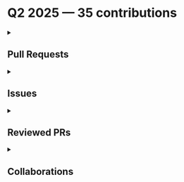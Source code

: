 # Q2 2025 — 35 contributions

<details>
  <summary><h2>Pull Requests</h2></summary>
No pull requests contributions in this quarter.
</details>

<details>
  <summary><h2>Issues</h2></summary>
<table style='width:100%; table-layout:fixed;'>
  <thead>
    <tr>
      <th style='width:5%;'>No.</th>
      <th style='width:20%;'>Project Name</th>
      <th style='width:20%;'>Title</th>
      <th style='width:35%;'>Description</th>
      <th style='width:20%;'>Date</th>
    </tr>
  </thead>
  <tbody>
    <tr>
      <td>1.</td>
      <td>mautic/mautic-community-handbook</td>
      <td><a href='https://github.com/mautic/mautic-community-handbook/issues/308'>Remove Mautic features from Vale</a></td>
      <td>## Description

Currently, most of suggestions from Vale are to confirm if a word is a Mautic feature. This cause us to apply many `vale off` and `vale on` across the docs, while the terms are barely used in this Community Handbook.

## Suggestion

Remove "Mautic" from the `BasedOnStyle` in `.vale.ini` file as below:

https://github.com/mautic/mautic-community-handbook/blob/8c29c216135c7792c953798bddd05a4478e0ba66/.vale.ini#L5 </td>
      <td>2025-06-26</td>
    </tr>
    <tr>
      <td>2.</td>
      <td>mautic/user-documentation</td>
      <td><a href='https://github.com/mautic/user-documentation/issues/399'>Remove harmful command</a></td>
      <td>## Description

Based on [this comment](https://github.com/mautic/mautic/issues/15081#issuecomment-2955751016), we need to remove the `bin/console doctrine:schema:update --no-interaction --force` from the docs in all versions as it's not necessary and quite harmful.

## Proposed Solution

As we need to remove the command from several branches, there should one PR for each branch with the below list:

- [ ] 7.0
- [x] 6.0
- [x] 5.2
- [x] 5.x
- [x] 4.x
- [ ] 3.x
- [ ] 2.x</td>
      <td>2025-06-10</td>
    </tr>
    <tr>
      <td>3.</td>
      <td>Virtual-Coffee/VC-Community-Docs</td>
      <td><a href='https://github.com/Virtual-Coffee/VC-Community-Docs/issues/506'>docs: Move Maintainers section from README to Maintainers page</a></td>
      <td>### Is there an existing issue for this?

- [x] I have searched the existing issues

### Context for documentation change

There is a "Maintainers" section on the README. This section makes more sense to be part of the "Maintainers" page.

### Proposed solution

- Move the "Maintainers" section from README to the "Maintainers" page.
- Update and adjust the contents in the "Maintainers" page. 

### Resources that can help

_No response_

### Collaborators

_No response_

### Code of Conduct

- [x] I've read the Code of Conduct and understand my responsibilities as a member of the Virtual Coffee community</td>
      <td>2025-06-08</td>
    </tr>
    <tr>
      <td>4.</td>
      <td>Virtual-Coffee/VC-Community-Docs</td>
      <td><a href='https://github.com/Virtual-Coffee/VC-Community-Docs/issues/505'>Update docs' README</a></td>
      <td>### Is there an existing issue for this?

- [x] I have searched the existing issues

### Context for documentation change

The docs' README is a duplication from the root's README. We need to adjust the wordings and content to reflect the website, and not the repo.

### Proposed solution

_No response_

### Resources that can help

_No response_

### Collaborators

_No response_

### Code of Conduct

- [x] I've read the Code of Conduct and understand my responsibilities as a member of the Virtual Coffee community</td>
      <td>2025-06-03</td>
    </tr>
    <tr>
      <td>5.</td>
      <td>Virtual-Coffee/VC-Community-Docs</td>
      <td><a href='https://github.com/Virtual-Coffee/VC-Community-Docs/issues/503'>Update root's README</a></td>
      <td>### Is there an existing issue for this?

- [x] I have searched the existing issues

### Context for documentation change

We've migrated our docs to Docusaurus. Therefore, we need to update the README with instructions to set up local environment for working with Docusaurus.

### Proposed solution

_No response_

### Resources that can help

_No response_

### Collaborators

_No response_

### Code of Conduct

- [x] I've read the Code of Conduct and understand my responsibilities as a member of the Virtual Coffee community</td>
      <td>2025-06-02</td>
    </tr>
    <tr>
      <td>6.</td>
      <td>Virtual-Coffee/virtualcoffee.io</td>
      <td><a href='https://github.com/Virtual-Coffee/virtualcoffee.io/issues/1353'>Add Resources to the Job Hunt Page -- Do Not Close This Issue!</a></td>
      <td>## Description

Let's add resources related to job search for developers. They can be guides, tips, or others.

## How to Add a Resource

- Follow the instructions on the README to [set up your local environment](https://github.com/Virtual-Coffee/virtualcoffee.io?tab=readme-ov-file#local-development-setup).
- Create a branch.
  
  ```bash
   git checkout -b BRANCH-NAME
  ```
  Change `BRANCH-NAME` to the category of the resource you're adding. For example: `add-interview-resource`.
- Find `src/content/resources/developer-resources/_job-hunt-draft-pages`. There are several files in this folder.
- Choose a proper file to add your resource:
  - **`career-goals-setting-and-progress-tracking.mdx`**: for resources related to career goals setting and applications progress tracking. For example, how to set goals for job searching, recommended tools for progress tracking, etc.
  - **`career-negotiation.mdx`**: for resources related to career negotiation. For example, how to negotiate salary, work/life balance, etc.
  - **`developer-interview-prep.mdx`**: for resources related to interview preparation. For example, elevator pitches, interview questions, dos and don'ts, etc.
  - **`developer-job-boards.mdx`**: for recommended job searching websites.
  - **`developer-networking.mdx`**: for resources related to networking with other developers that can lead to job opportunities.
  - **`developer-personal-brand.mdx`**: for resources related to building a personal brand as a developer. For example, how to update LinkedIn and GitHub profiles, how to make your portfolio stand out for job searches, etc.
  - **`developer-resume.mdx`**: for resources related to resume. For example, how to tailor your resume, recommended websites to create a resume, etc.
- Using Markdown, add the link of your resource in the unordered list.

  ```markdown
  - [Resource Title](URL)
  ```

  For example:
  
  ```markdown
  - [Job Hunt](https://virtualcoffee.io/resources/developer-resources/job-hunt)
  ```
- Add and commit your changes.
- Push your branch up to your fork.
- Create a Pull Request. In the "Linked Issue" section, type `Relates to #1353`.</td>
      <td>2025-05-31</td>
    </tr>
    <tr>
      <td>7.</td>
      <td>Virtual-Coffee/virtualcoffee.io</td>
      <td><a href='https://github.com/Virtual-Coffee/virtualcoffee.io/issues/1351'>Add Job Hunt to the Developer Resources</a></td>
      <td>### Is there an existing issue for this?

- [x] I have searched the existing issues

### Context for documentation change

Throughout the years, our members shared valuable resources related to job hunting and we lost many great resources as Slack only keeps messages for limited time. We want to compile existing and future resources within the Developer Resources to ease people in finding the job-related resources.

### Proposed solution

Add a "Job Hunt" page with sub-pages to the "Developer Resources".

### Resources that can help

_No response_

### Collaborators

_No response_

### Code of Conduct

- [x] I've read the Code of Conduct and understand my responsibilities as a member of the Virtual Coffee community</td>
      <td>2025-05-30</td>
    </tr>
    <tr>
      <td>8.</td>
      <td>Virtual-Coffee/virtualcoffee.io</td>
      <td><a href='https://github.com/Virtual-Coffee/virtualcoffee.io/issues/1347'>Add June-July 2025 challenge to the website</a></td>
      <td>We need to update the monthly challenge to the June-July 2025 challenge: "Bi-Month: Get Job Ready".</td>
      <td>2025-05-28</td>
    </tr>
    <tr>
      <td>9.</td>
      <td>OpenSource-Communities/pizza-verse</td>
      <td><a href='https://github.com/OpenSource-Communities/pizza-verse/issues/114'>Docs: Update docs</a></td>
      <td>## Description

We need to update the the contents and links in this repo to adjust them with the new home.</td>
      <td>2025-05-20</td>
    </tr>
    <tr>
      <td>10.</td>
      <td>OpenSource-Communities/guestbook</td>
      <td><a href='https://github.com/OpenSource-Communities/guestbook/issues/755'>Docs: Update docs</a></td>
      <td>## Description

We need to update the the contents and links in this repo to adjust them with the new home. </td>
      <td>2025-05-20</td>
    </tr>
    <tr>
      <td>11.</td>
      <td>mautic/mautic-community-handbook</td>
      <td><a href='https://github.com/mautic/mautic-community-handbook/issues/300'>Add `toctree` for the "Developer" section</a></td>
      <td>## Description

After running `make html`, there are warnings for some files: `WARNING: document isn't included in any toctree`.  This happens because the new pages for the "Developer" section have not been added to the `index.rst` file.

## Suggestions

Add the files to the `toctree` in the `index.rst` file. We want to follow the origin structure - with subsections- if it's possible.

```markdown
Developer/
├── Code/
│   ├── Bugs
│   └── Pull requests
├── Developer documentation
├── Community reviews
└── Local environment setup
```

### Screenshots

![Image](https://github.com/user-attachments/assets/347c9e7f-c506-4427-b2fa-56b64c09d898)</td>
      <td>2025-05-05</td>
    </tr>
    <tr>
      <td>12.</td>
      <td>OpenSource-Communities/guestbook</td>
      <td><a href='https://github.com/OpenSource-Communities/guestbook/issues/735'>Feature: Add @aerg04 as a contributor</a></td>
      <td>### Description

As part of the Intro to Open Source course, we are encouraged to contribute to this repo.

### Suggested solution

Add myself as a contributor.

### Code of Conduct

- [x] I agree to follow this project's Code of Conduct

### Getting Started Instructions

- [x] I agree to follow this project's Getting Started instructions</td>
      <td>2025-04-29</td>
    </tr>
    <tr>
      <td>13.</td>
      <td>Virtual-Coffee/virtualcoffee.io</td>
      <td><a href='https://github.com/Virtual-Coffee/virtualcoffee.io/issues/1342'>Add May 2025 Challenge to the Website</a></td>
      <td>We need to update the monthly challenge to the May 2025 challenge: "Goals Check-In".</td>
      <td>2025-04-28</td>
    </tr>
    <tr>
      <td>14.</td>
      <td>github/maintainermonth</td>
      <td><a href='https://github.com/github/maintainermonth/issues/274'>Event labels background color don't pass contrast checker for accessibility</a></td>
      <td>## Description

In the "Schedule" page, all events have type labels. When running WAVE on this page, the labels' background color red, pink, and green show contrast errors. Below are the screenshots for these colors.

![contrast error warnings](https://github.com/user-attachments/assets/ec628ebd-9a2d-4c57-aa08-916f3f83a968)

### Red label for the "meetup" type

![red label with contrast error](https://github.com/user-attachments/assets/596c78a6-f0cb-485e-99df-065b886ea39c)

### Pink label for the "podcast" type

![pink label with contrast error](https://github.com/user-attachments/assets/87273f56-f94e-4ba3-8872-b84630662968)

### Green label for the "talk" type

![green label with contrast error](https://github.com/user-attachments/assets/2771b20b-7ec8-4b2c-9ed6-e1803c78efed)

## Suggestions

Considering that the text color is white, we can adjust the colors to be darker, but not far from the existing color. That way, we can pass the color checker to follow accessibility rules as the below:

### Red label for the "meetup" type

Change the color from `#F42F36` to `#C70A11`.

![red label passes contrast checker](https://github.com/user-attachments/assets/ba0952f0-808a-4401-a37b-4b8c1b84cec3)

### Pink label for the "podcast" type

Change the color from `#FA0087` to `E6007A`.

![pink label passes contrast checker](https://github.com/user-attachments/assets/a5f7a806-1d43-4550-b8ba-8623ec784414)

### Green label for the "talk" type

Change the color from `#1FD19F` to `#138162`.

![green label passes contrast checker](https://github.com/user-attachments/assets/a697860c-a6d0-41db-85ff-81bbf0c02b08)</td>
      <td>2025-04-20</td>
    </tr>
    <tr>
      <td>15.</td>
      <td>github/maintainermonth</td>
      <td><a href='https://github.com/github/maintainermonth/issues/273'>Background color for podcast label doesn't pass color contrast for accessibility</a></td>
      <td>## Description

When running [WAVEhttps://wave.webaim.org/]() on the homepage, it shows one contrast error.
The error comes from the pink background of the podcast label as per screenshot below.

![contrast error on wave](https://github.com/user-attachments/assets/dfcf0ea8-f7d6-4d1a-8ae1-b5a0354ed4bc)

![a podcast event with some labels on github maintainer month website](https://github.com/user-attachments/assets/b4272368-4b92-43ac-b2fe-38a306321021)

## Suggestion

We can achieve the color contrast for accessibility by changing the background color for the podcast label from `#FA0087` to `E6007A`. It makes the pink slightly darker, but not too far from the existing one.

![event labels on github maintainer month website](https://github.com/user-attachments/assets/aa695f35-3c88-494d-be16-f3c086667d5b)

 </td>
      <td>2025-04-20</td>
    </tr>
    <tr>
      <td>16.</td>
      <td>github/maintainermonth</td>
      <td><a href='https://github.com/github/maintainermonth/issues/272'>Issues with `yarn` on Windows 11</a></td>
      <td>## Description

I forked and cloned the `maintainermonth` repository on my local machine.

I followed the instructions on the `README` to run the project locally. However, I encountered some problems when installing dependencies with `yarn`.

### Environment

- **OS:** Windows 11
- **Yarn version:** v1.22.19
- **Node version:** v20.17.0

## How to reproduce the bug

### `yarn install`

1. Fork and clone the forked `maintainermonth` repository to your local machine.
2. Run `yarn install`.
3. You will get an error message (the path will be different depending on your directory & folder names):

    ```bash
    error An unexpected error occurred: "Unknown token: { line: 1379, col: 1, type: 'INVALID', value: undefined } 1379:1 in D:\\WebDev\\GitHub\\maintainermonth\\yarn.lock".
    ```

### `yarn start`

When I could finally install the dependencies, running `yarn start` also gave me a problem.

1. Run `yarn start`.
2. You will get an error message (the path will be different depending on your directory & folder names):

    ```bash
    Error: Could not find a production build in the '.next' directory. Try building your app with 'next build' before starting the production server. https://nextjs.org/docs/messages/production-start-no-build-id
    at setupFsCheck (D:\WebDev\GitHub\maintainermonth\node_modules\next\dist\server\lib\router-utils\filesystem.js:151:19)
    at async initialize (D:\WebDev\GitHub\maintainermonth\node_modules\next\dist\server\lib\router-server.js:63:23)
    at async Server.<anonymous> (D:\WebDev\GitHub\maintainermonth\node_modules\next\dist\server\lib\start-server.js:249:36)
    error Command failed with exit code 1.
    ```

### `yarn build`

After running `yarn start`, in the error message, it was mentioned: `Could not find a production build in the '.next' directory. Try building your app with 'next build' before starting the production server.`

So, I followed this instruction as the below:

1. Run `yarn build`.
2. You will get the error message:

    ```bash
    $ NODE_ENV=production next build
    'NODE_ENV' is not recognized as an internal or external command, operable program or batch file.
    error Command failed with exit code 1.
    ```

## Workaround

I finally could get everything worked as expected with the below workaround:

1. Fork and clone the forked `maintainermonth` repository to the local machine.
2. Remove the `yarn.lock` file.
3. Run `yarn install`.
    
    > Now the dependencies can be installed without any issue, and a new `yarn.lock` file is generated.
4. Run `yarn dev`.
    
    > Running `yarn start` still doesn't work. But `yarn dev` runs and renders the website with no problem.

## Suggestions

Sometimes, Windows users encounter problems that Mac users don't. It'd be great if other Windows users could confirm if this also happened in their machine.

If they encounter the same problem, we might want to update the instructions on the README to accommodate Windows users.

Things to consider:

- Run `yarn dev` instead of `yarn start`
- Recommended `yarn` version if preferable
- Recommended Node version if preferable</td>
      <td>2025-04-20</td>
    </tr>
    <tr>
      <td>17.</td>
      <td>github/maintainermonth</td>
      <td><a href='https://github.com/github/maintainermonth/issues/270'>Add CODEOWNERS file</a></td>
      <td>## Description

The `maintainermonth` repo currently doesn't have a `CODEOWNERS` file. Having this file would benefits both maintainers and contributors with the below reasons:

- Whenever there's an issue or PR coming in, maintainers will get notified. That way, all issues and PRs can get attention they need and hardly get missed.

- Contributors don't always know who maintain a repo. In some cases, when there are active/regular contributors, folks are assuming that they are the maintainer of the repo. Maintainers are decision makers who understand the vision and mission of the repo. So it makes more sense to tag the maintainers team when they have questions or ask directions that needs to be aligned with the project's needs. We can then mention this in the `CONTRIBUTING.md` that when folks need to reach out maintainers, they can tag `@github/team-name`.

## Suggestions

Add a `CODEOWNERS` file to the `.github` folder.

---

>[!NOTE]
> If this is a go, I believe this issue would best be handled by the maintainers team of `maintainermonth` repo.</td>
      <td>2025-04-20</td>
    </tr>
    <tr>
      <td>18.</td>
      <td>github/maintainermonth</td>
      <td><a href='https://github.com/github/maintainermonth/issues/265'>Inline buttons are causing white space on mobile screen</a></td>
      <td>The inline buttons at the "Upcoming events 2025" section are adding white space at the right side for other sections, as well as the navbar and footer. See screen recording below.

I'm using Samsung Galaxy S22 with viewport 360px × 780px.

Maybe we can make them stack on smaller screens?

https://github.com/user-attachments/assets/ec21d678-35d4-4b2a-9978-26d114f8cf78

</td>
      <td>2025-04-18</td>
    </tr>
    <tr>
      <td>19.</td>
      <td>github/maintainermonth</td>
      <td><a href='https://github.com/github/maintainermonth/issues/259'>Text and button overlap with image on mobile screens </a></td>
      <td>When I opened the website homepage, the text and button in the first section overlapped with the image, as shown in the screen recording below.

I'm using Samsung Galaxy S22 with viewport size 360px × 780px.

**Edit:** I just noticed that this also the case for desktop screen. If this is intentional, feel free to close this issue. 🙂 

https://github.com/user-attachments/assets/e40b4ceb-85d2-45f1-81b6-3bc0c6654a4b

</td>
      <td>2025-04-18</td>
    </tr>
    <tr>
      <td>20.</td>
      <td>github/maintainermonth</td>
      <td><a href='https://github.com/github/maintainermonth/issues/257'>Incorrect title in the library</a></td>
      <td>The blog's title for Chrissy Codes is incorrect.
Currently, it's holding name instead of title as in screenshot below.

![incorrect title](https://github.com/user-attachments/assets/79a6d0bc-3314-45ef-9873-7a912ae83145)


 </td>
      <td>2025-04-18</td>
    </tr>
    <tr>
      <td>21.</td>
      <td>github/maintainermonth</td>
      <td><a href='https://github.com/github/maintainermonth/issues/256'>Typo for the word "Maintainer"</a></td>
      <td>Based on [this comment](https://github.com/github/maintainermonth/issues/186#issuecomment-2813847556) there is a typo for the word "Maintainer".</td>
      <td>2025-04-17</td>
    </tr>
    <tr>
      <td>22.</td>
      <td>mautic/mautic-community-handbook</td>
      <td><a href='https://github.com/mautic/mautic-community-handbook/issues/289'>Convert "Community reviews" section to RST</a></td>
      <td>Please see parent issue for details.

https://contribute.mautic.org/contributing-to-mautic/developer/community-reviews</td>
      <td>2025-04-16</td>
    </tr>
    <tr>
      <td>23.</td>
      <td>mautic/mautic-community-handbook</td>
      <td><a href='https://github.com/mautic/mautic-community-handbook/issues/288'>Convert "Developer documentation" section to RST</a></td>
      <td>Please see parent issue for details.

https://contribute.mautic.org/contributing-to-mautic/developer/developer-documentation</td>
      <td>2025-04-16</td>
    </tr>
    <tr>
      <td>24.</td>
      <td>mautic/mautic-community-handbook</td>
      <td><a href='https://github.com/mautic/mautic-community-handbook/issues/287'>Convert "Pull requests" section to RST</a></td>
      <td>Please see parent issue for details.

https://contribute.mautic.org/contributing-to-mautic/developer/code/pull-requests</td>
      <td>2025-04-16</td>
    </tr>
    <tr>
      <td>25.</td>
      <td>mautic/mautic-community-handbook</td>
      <td><a href='https://github.com/mautic/mautic-community-handbook/issues/286'>Convert "Bugs" section to RST</a></td>
      <td>Please see parent issue for details.

https://contribute.mautic.org/contributing-to-mautic/developer/code/bugs</td>
      <td>2025-04-16</td>
    </tr>
    <tr>
      <td>26.</td>
      <td>mautic/mautic-community-handbook</td>
      <td><a href='https://github.com/mautic/mautic-community-handbook/issues/285'>Convert "Local environment setup" to RST</a></td>
      <td>Please see parent issue for details.

https://contribute.mautic.org/contributing-to-mautic/developer/local-environment-setup</td>
      <td>2025-04-16</td>
    </tr>
    <tr>
      <td>27.</td>
      <td>mautic/mautic-community-handbook</td>
      <td><a href='https://github.com/mautic/mautic-community-handbook/issues/284'>Convert "Code" section to RST</a></td>
      <td>Please see parent issue for details.

https://contribute.mautic.org/contributing-to-mautic/developer/code</td>
      <td>2025-04-16</td>
    </tr>
    <tr>
      <td>28.</td>
      <td>mautic/mautic-community-handbook</td>
      <td><a href='https://github.com/mautic/mautic-community-handbook/issues/283'>Developer - https://contribute.mautic.org/contributing-to-mautic/developer</a></td>
      <td>No description provided.</td>
      <td>2025-04-16</td>
    </tr>
    <tr>
      <td>29.</td>
      <td>mautic/mautic-community-handbook</td>
      <td><a href='https://github.com/mautic/mautic-community-handbook/issues/282'>Convert "Developer" section in the "Contributing to Mautic" section to RST</a></td>
      <td>Based on [this issue](https://github.com/mautic/mautic-community-handbook/issues/228), we need to convert the "Developer" section within the "Contributing to Mautic" section to RST.

This section has several sub-sections as below. So, let's break them down into sub-issues and gradually work on the whole section with small PRs.

- [ ] Developer - https://contribute.mautic.org/contributing-to-mautic/developer
</td>
      <td>2025-04-14</td>
    </tr>
  </tbody>
</table>
</details>

<details>
  <summary><h2>Reviewed PRs</h2></summary>
No reviewed prs contributions in this quarter.
</details>

<details>
  <summary><h2>Collaborations</h2></summary>
<table style='width:100%; table-layout:fixed;'>
  <thead>
    <tr>
      <th style='width:5%;'>No.</th>
      <th style='width:20%;'>Project Name</th>
      <th style='width:20%;'>Title</th>
      <th style='width:35%;'>Description</th>
      <th style='width:20%;'>Date</th>
    </tr>
  </thead>
  <tbody>
    <tr>
      <td>1.</td>
      <td>OpenSource-Communities/guestbook</td>
      <td><a href='https://github.com/OpenSource-Communities/guestbook/pull/776'>docs: update @sujanthapa01 as a contributor</a></td>
      <td><!-- Please fill in all areas in this PR form. Incomplete PRs will be marked invalid and may be closed. -->

## Description

<!--
Please do not leave this blank. Add your description **below** this line and **outside** of the comment tags.
For example: This PR adds <your-github-username> as a contributor.
-->

## What type of PR is this? (check all applicable)

- [x ] 🤝 Add a contributor
- [ ] 📝 Documentation Update

## Related Issues
Closes #775 
<!-- 
Add your related issue **below** this line and **outside** of the comment tags.

Please use this format to link your issue: Closes #XXX.
Change "XXX" to your issue number that you can find next to your issue's title.

More information about link issue: https://docs.github.com/en/issues/tracking-your-work-with-issues/using-issues/linking-a-pull-request-to-an-issue 
-->

## Contributors Checklist

### I've read through the [Getting Started](https://intro.opensauced.pizza/#/intro-to-oss/how-to-contribute-to-open-source?id=getting-started) section

- [x ] ✅ Yes
- [ ] ❌ Not yet

### Have you run `npm run contributors:generate` to generate your profile and the badge on the README?

- [ x] ✅ Yes
- [ ] ❌ No

## Added to documentation?

- [x ] 📜 README.md
- [ ] 🙅 no documentation needed

## Screenshot (Required for PR Review)
![Screenshot](https://github.com/user-attachments/assets/7f7a9a91-e24a-4e3b-9a12-2f694a047ee4)

<!-- Please provide a screenshot of your profile being generated on the README. This ensures that you ran the `npm run contributors:generate` command, as mentioned in the previous question, which makes it easier for the maintainers to review PRs. All PRs without screenshots will be automatically rejected-->

## [optional] What GIF best describes this PR or how it makes you feel?

<!-- note: PRs with deleted sections will be marked invalid -->
![NI6](https://github.com/user-attachments/assets/cb76ec03-3677-443c-81a3-7be4588413f2)
<!--
  For Work In Progress Pull Requests, please use the Draft PR feature,
  see https://github.blog/2019-02-14-introducing-draft-pull-requests/ for further details.



  For a timely review/response, please avoid force-pushing additional
  commits if your PR already received reviews or comments.

  Before submitting a Pull Request, please ensure you've done the following:
  - 📖 Read the Open Sauced Contributing Guide: https://github.com/open-sauced/.github/blob/main/CONTRIBUTING.md.
  - 📖 Read the Open Sauced Code of Conduct: https://github.com/open-sauced/.github/blob/main/CODE_OF_CONDUCT.md.
  - 👷‍♀️ Create small PRs. In most cases, this will be possible.
  - 📝 Use descriptive commit messages.
  - 📗 Update any related documentation and include any relevant screenshots.
-->
</td>
      <td>2025-06-06</td>
    </tr>
    <tr>
      <td>2.</td>
      <td>OpenSource-Communities/guestbook</td>
      <td><a href='https://github.com/OpenSource-Communities/guestbook/pull/774'>docs: Add @Ufidtech as a contributor</a></td>
      <td><!-- Please fill in all areas in this PR form. Incomplete PRs will be marked invalid and may be closed. -->

## Description
This PR adds Ufidtech  as a contributor

<!--
Please do not leave this blank. Add your description **below** this line and **outside** of the comment tags.
For example: This PR adds <your-github-username> as a contributor.
-->

## What type of PR is this? (check all applicable)

- x[ ] 🤝 Add a contributor
- [ ] 📝 Documentation Update

## Related Issues
Closes #773 

<!-- 
Add your related issue **below** this line and **outside** of the comment tags.

Please use this format to link your issue: Closes #XXX.
Change "XXX" to your issue number that you can find next to your issue's title.

More information about link issue: https://docs.github.com/en/issues/tracking-your-work-with-issues/using-issues/linking-a-pull-request-to-an-issue 
-->

## Contributors Checklist

### I've read through the [Getting Started](https://intro.opensauced.pizza/#/intro-to-oss/how-to-contribute-to-open-source?id=getting-started) section

- [x ] ✅ Yes
- [ ] ❌ Not yet

### Have you run `npm run contributors:generate` to generate your profile and the badge on the README?

- [x ] ✅ Yes
- [ ] ❌ No

## Added to documentation?

- [x ] 📜 README.md
- [ ] 🙅 no documentation needed

## Screenshot (Required for PR Review)
![Profile Screenshot](https://raw.githubusercontent.com/Ufidtech/guestbook/refs/heads/main/Screenshot%202025-06-04%20092833.png)
<!-- Please provide a screenshot of your profile being generated on the README. This ensures that you ran the `npm run contributors:generate` command, as mentioned in the previous question, which makes it easier for the maintainers to review PRs. All PRs without screenshots will be automatically rejected-->

## [optional] What GIF best describes this PR or how it makes you feel?

<!-- note: PRs with deleted sections will be marked invalid -->

<!--
  For Work In Progress Pull Requests, please use the Draft PR feature,
  see https://github.blog/2019-02-14-introducing-draft-pull-requests/ for further details.

  For a timely review/response, please avoid force-pushing additional
  commits if your PR already received reviews or comments.

  Before submitting a Pull Request, please ensure you've done the following:
  - 📖 Read the Open Sauced Contributing Guide: https://github.com/open-sauced/.github/blob/main/CONTRIBUTING.md.
  - 📖 Read the Open Sauced Code of Conduct: https://github.com/open-sauced/.github/blob/main/CODE_OF_CONDUCT.md.
  - 👷‍♀️ Create small PRs. In most cases, this will be possible.
  - 📝 Use descriptive commit messages.
  - 📗 Update any related documentation and include any relevant screenshots.
-->
</td>
      <td>2025-06-05</td>
    </tr>
    <tr>
      <td>3.</td>
      <td>OpenSource-Communities/guestbook</td>
      <td><a href='https://github.com/OpenSource-Communities/guestbook/pull/772'>feat: add @Ufidtech as a contributor</a></td>
      <td><!-- Please fill in all areas in this PR form. Incomplete PRs will be marked invalid and may be closed. -->

## Description

<!--
Please do not leave this blank. Add your description **below** this line and **outside** of the comment tags.
For example: This PR adds <your-github-username> as a contributor.
-->

## What type of PR is this? (check all applicable)

- [x ] 🤝 Add a contributor
- [ ] 📝 Documentation Update

## Related Issues
Closes #767 

<!-- 
Add your related issue **below** this line and **outside** of the comment tags.

Please use this format to link your issue: Closes #XXX.
Change "XXX" to your issue number that you can find next to your issue's title.

More information about link issue: https://docs.github.com/en/issues/tracking-your-work-with-issues/using-issues/linking-a-pull-request-to-an-issue 
-->

## Contributors Checklist

### I've read through the [Getting Started](https://intro.opensauced.pizza/#/intro-to-oss/how-to-contribute-to-open-source?id=getting-started) section

- [x ] ✅ Yes
- [ ] ❌ Not yet

### Have you run `npm run contributors:generate` to generate your profile and the badge on the README?

- [x ] ✅ Yes
- [ ] ❌ No

## Added to documentation?

- [ ] 📜 README.md
- [ ] 🙅 no documentation needed

## Screenshot (Required for PR Review)
![Profile Screenshot](https://github.com/Ufidtech/guestbook/blob/main/Screenshot%202025-06-04%20092833.png?raw=true)

<!-- Please provide a screenshot of your profile being generated on the README. This ensures that you ran the `npm run contributors:generate` command, as mentioned in the previous question, which makes it easier for the maintainers to review PRs. All PRs without screenshots will be automatically rejected-->

## [optional] What GIF best describes this PR or how it makes you feel?

<!-- note: PRs with deleted sections will be marked invalid -->

<!--
  For Work In Progress Pull Requests, please use the Draft PR feature,
  see https://github.blog/2019-02-14-introducing-draft-pull-requests/ for further details.

  For a timely review/response, please avoid force-pushing additional
  commits if your PR already received reviews or comments.

  Before submitting a Pull Request, please ensure you've done the following:
  - 📖 Read the Open Sauced Contributing Guide: https://github.com/open-sauced/.github/blob/main/CONTRIBUTING.md.
  - 📖 Read the Open Sauced Code of Conduct: https://github.com/open-sauced/.github/blob/main/CODE_OF_CONDUCT.md.
  - 👷‍♀️ Create small PRs. In most cases, this will be possible.
  - 📝 Use descriptive commit messages.
  - 📗 Update any related documentation and include any relevant screenshots.
-->
</td>
      <td>2025-06-04</td>
    </tr>
    <tr>
      <td>4.</td>
      <td>open-sauced/docs</td>
      <td><a href='https://github.com/open-sauced/docs/pull/422'>fix: formatting and punctuation in blog files</a></td>
      <td>## Description

<!-- 
Please do not leave this blank 
This PR [adds/removes/fixes/replaces] the [feature/bug/etc]. 
-->
format blog correctly according to https://github.com/DavidAnson/markdownlint

## Related Tickets & Documents
<!-- 
Please use this format link issue numbers: Fixes #123
https://docs.github.com/en/free-pro-team@latest/github/managing-your-work-on-github/linking-a-pull-request-to-an-issue#linking-a-pull-request-to-an-issue-using-a-keyword 
-->
closes #425

## Mobile & Desktop Screenshots/Recordings

<!-- Visual changes require screenshots -->


## Steps to QA
<!-- 
Please provide some steps for the reviewer to test your change. If you have wrote tests, you can mention that here instead.

1. Click a link
2. Do this thing
3. Validate you see the thing working
-->


## Tier (staff will fill in)

- [ ] Tier 1
- [ ] Tier 2
- [ ] Tier 3
- [ ] Tier 4

## [optional] What gif best describes this PR or how it makes you feel?



<!-- note: PRs with deleted sections will be marked invalid -->

<!--
  For Work In Progress Pull Requests, please use the Draft PR feature,
  see https://github.blog/2019-02-14-introducing-draft-pull-requests/ for further details.
  
  For a timely review/response, please avoid force-pushing additional
  commits if your PR already received reviews or comments.
  
  Before submitting a Pull Request, please ensure you've done the following:
  - 📖 Read the Open Sauced Contributing Guide: https://github.com/open-sauced/.github/blob/main/CONTRIBUTING.md.
  - 📖 Read the Open Sauced Code of Conduct: https://github.com/open-sauced/.github/blob/main/CODE_OF_CONDUCT.md.
  - 👷‍♀️ Create small PRs. In most cases, this will be possible.
  - ✅ Provide tests for your changes.
  - 📝 Use descriptive commit messages.
  - 📗 Update any related documentation and include any relevant screenshots.
-->
</td>
      <td>2025-04-12</td>
    </tr>
    <tr>
      <td>5.</td>
      <td>open-sauced/docs</td>
      <td><a href='https://github.com/open-sauced/docs/pull/421'>docs: fix formatting and punctuation in documentation files</a></td>
      <td>## Description

<!-- 
Please do not leave this blank 
This PR [adds/removes/fixes/replaces] the [feature/bug/etc]. 
-->

Improve the clarity and consistency of documentation by correcting formatting and punctuation errors throughout various files.
format docs according to https://github.com/DavidAnson/markdownlint

## Related Tickets & Documents
<!-- 
Please use this format link issue numbers: Fixes #123
https://docs.github.com/en/free-pro-team@latest/github/managing-your-work-on-github/linking-a-pull-request-to-an-issue#linking-a-pull-request-to-an-issue-using-a-keyword 
-->
closes #425

## Mobile & Desktop Screenshots/Recordings

<!-- Visual changes require screenshots -->


## Steps to QA
<!-- 
Please provide some steps for the reviewer to test your change. If you have wrote tests, you can mention that here instead.

1. Click a link
2. Do this thing
3. Validate you see the thing working
-->


## Tier (staff will fill in)

- [ ] Tier 1
- [ ] Tier 2
- [ ] Tier 3
- [ ] Tier 4

## [optional] What gif best describes this PR or how it makes you feel?



<!-- note: PRs with deleted sections will be marked invalid -->

<!--
  For Work In Progress Pull Requests, please use the Draft PR feature,
  see https://github.blog/2019-02-14-introducing-draft-pull-requests/ for further details.
  
  For a timely review/response, please avoid force-pushing additional
  commits if your PR already received reviews or comments.
  
  Before submitting a Pull Request, please ensure you've done the following:
  - 📖 Read the Open Sauced Contributing Guide: https://github.com/open-sauced/.github/blob/main/CONTRIBUTING.md.
  - 📖 Read the Open Sauced Code of Conduct: https://github.com/open-sauced/.github/blob/main/CODE_OF_CONDUCT.md.
  - 👷‍♀️ Create small PRs. In most cases, this will be possible.
  - ✅ Provide tests for your changes.
  - 📝 Use descriptive commit messages.
  - 📗 Update any related documentation and include any relevant screenshots.
-->
</td>
      <td>2025-04-12</td>
    </tr>
    <tr>
      <td>6.</td>
      <td>open-sauced/docs</td>
      <td><a href='https://github.com/open-sauced/docs/pull/420'>feat: add TypeScript support and recommended extensions</a></td>
      <td>## Description

<!-- 
Please do not leave this blank 
This PR [adds/removes/fixes/replaces] the [feature/bug/etc]. 
-->

Introduce TypeScript support to the project, including necessary configuration files and type definitions for better development experience.
https://docusaurus.io/docs/typescript-support

## Related Tickets & Documents
<!-- 
Please use this format link issue numbers: Fixes #123
https://docs.github.com/en/free-pro-team@latest/github/managing-your-work-on-github/linking-a-pull-request-to-an-issue#linking-a-pull-request-to-an-issue-using-a-keyword 
-->

closes #424

## Mobile & Desktop Screenshots/Recordings

<!-- Visual changes require screenshots -->


## Steps to QA
<!-- 
Please provide some steps for the reviewer to test your change. If you have wrote tests, you can mention that here instead.

1. Click a link
2. Do this thing
3. Validate you see the thing working
-->


## Tier (staff will fill in)

- [ ] Tier 1
- [ ] Tier 2
- [ ] Tier 3
- [ ] Tier 4

## [optional] What gif best describes this PR or how it makes you feel?



<!-- note: PRs with deleted sections will be marked invalid -->

<!--
  For Work In Progress Pull Requests, please use the Draft PR feature,
  see https://github.blog/2019-02-14-introducing-draft-pull-requests/ for further details.
  
  For a timely review/response, please avoid force-pushing additional
  commits if your PR already received reviews or comments.
  
  Before submitting a Pull Request, please ensure you've done the following:
  - 📖 Read the Open Sauced Contributing Guide: https://github.com/open-sauced/.github/blob/main/CONTRIBUTING.md.
  - 📖 Read the Open Sauced Code of Conduct: https://github.com/open-sauced/.github/blob/main/CODE_OF_CONDUCT.md.
  - 👷‍♀️ Create small PRs. In most cases, this will be possible.
  - ✅ Provide tests for your changes.
  - 📝 Use descriptive commit messages.
  - 📗 Update any related documentation and include any relevant screenshots.
-->
</td>
      <td>2025-04-12</td>
    </tr>
  </tbody>
</table>
</details>

